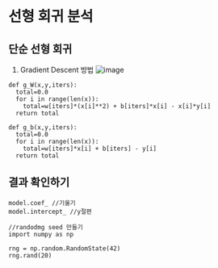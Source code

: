 # 선형 회귀 분석
## 단순 선형 회귀
1. Gradient Descent 방법
![image](https://user-images.githubusercontent.com/69943167/125013579-0734e780-e0a7-11eb-8dfb-72844aa5b8ee.png)

```
def g_W(x,y,iters):
  total=0.0
  for i in range(len(x)):
    total=w[iters]*(x[i]**2) + b[iters]*x[i] - x[i]*y[i]
  return total

def g_b(x,y,iters):
  total=0.0
  for i in range(len(x)):
    total=w[iters]*x[i] + b[iters] - y[i]
  return total
  ```
  
## 결과 확인하기
```
model.coef_ //기울기
model.intercept_ //y절편

//randodmg seed 만들기
import numpy as np

rng = np.random.RandomState(42)
rng.rand(20)
```
  
